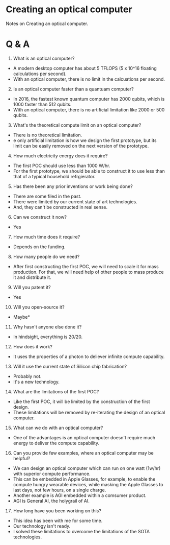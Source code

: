 # Creating an optical computer
Notes on Creating an optical computer.

# Q & A
1. What is an optical computer?

- A modern desktop computer has about 5 TFLOPS (5 x 10^16 floating calculations per second).  
- With an optical computer, there is no limit in the calcuations per second. 

2. Is an optical computer faster than a quantuam computer?

- In 2016, the fastest known quantum computer has 2000 qubits, which is 1000 faster than 512 qubits.
- With an optical computer, there is no artificial limitation like 2000 or 500 qubits.

3. What's the theoretical compute limit on an optical computer?
- There is no theoretical limitation.
- e only artificial limitation is how we design the first prototype, but its limit can be easily removed on the next version of the prototype.

4. How much electricity energy does it require?
- The first POC should use less than 1000 W/hr.
- For the first prototype, we should be able to construct it to use less than that of a typical household refrgierator.

5. Has there been any prior inventions or work being done?
- There are some filed in the past.
- There were limited by our current state of art technologies.
- And, they can't be constructed in real sense.

6. Can we construct it now?
- Yes

7. How much time does it require?
- Depends on the funding.

8. How many people do we need?
- After first constructing the first POC, we will need to scale it for mass production.  For that, we will need help of other people to mass produce it and distribute it.

9. Will you patent it?
- Yes

10. Will you open-source it?
- Maybe*

11. Why hasn't anyone else done it?
- In hindsight, everything is 20/20.

12. How does it work?
- It uses the properties of a photon to deliever infinite compute capability.

13. Will it use the current state of Silicon chip fabrication?
- Probably not. 
- It's a new technology.

14. What are the limitations of the first POC?
- Like the first POC, it will be limited by the construction of the first design.
- These limitations will be removed by re-iterating the design of an optical computer.

15. What can we do with an optical computer?
- One of the advantages is an optical computer doesn't require much energy to deliver the compute capability.

16. Can you provide few examples, where an optical computer may be helpful?
- We can design an optical computer which can run on one watt (1w/hr) with superior compute performance.
- This can be embedded in Apple Glasses, for example, to enable the compute hungry wearable devices, while masking the Apple Glasses to last days, not few hours, on a single charge.
- Another example is AGI embedded within a comsumer product.
- AGI is General AI, the holygrail of AI.

17. How long have you been working on this?
- This idea has been with me for some time.
- Our technology isn't ready.
- I solved these limitations to overcome the limitations of the SOTA technologies.



 

